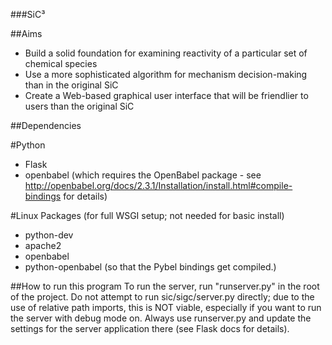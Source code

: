 ###SiC³

##Aims
- Build a solid foundation for examining reactivity of a particular set of chemical species
- Use a more sophisticated algorithm for mechanism decision-making than in the original SiC
- Create a Web-based graphical user interface that will be friendlier to users than the original SiC

##Dependencies

#Python
- Flask
- openbabel (which requires the OpenBabel package - see http://openbabel.org/docs/2.3.1/Installation/install.html#compile-bindings for details)

#Linux Packages (for full WSGI setup; not needed for basic install)
- python-dev
- apache2
- openbabel
- python-openbabel (so that the Pybel bindings get compiled.)


##How to run this program
To run the server, run "runserver.py" in the root of the project. Do not attempt to run sic/sigc/server.py directly; 
due to the use of relative path imports, this is NOT viable, especially if you want to run the server with debug mode on.
Always use runserver.py and update the settings for the server application there (see Flask docs for details).
